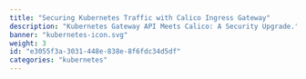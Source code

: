 ```yaml
---
title: "Securing Kubernetes Traffic with Calico Ingress Gateway"
description: "Kubernetes Gateway API Meets Calico: A Security Upgrade."
banner: "kubernetes-icon.svg"
weight: 3
id: "e3055f3a-3031-448e-838e-8f6fdc34d5df"
categories: "kubernetes"
---
```

